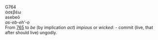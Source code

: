 <body>
  <p>G764<br>  ἀσεβέω  <br> asebeō  <br><i>as-eb-eh‘-o </i><br>From <a href="g0765.htm">765</a>  to <i>be</i> (by implication <i>act</i>) <i>impious</i> or <i>wicked:</i> - commit (live, that after should live) ungodly.<br></p>
 </body>